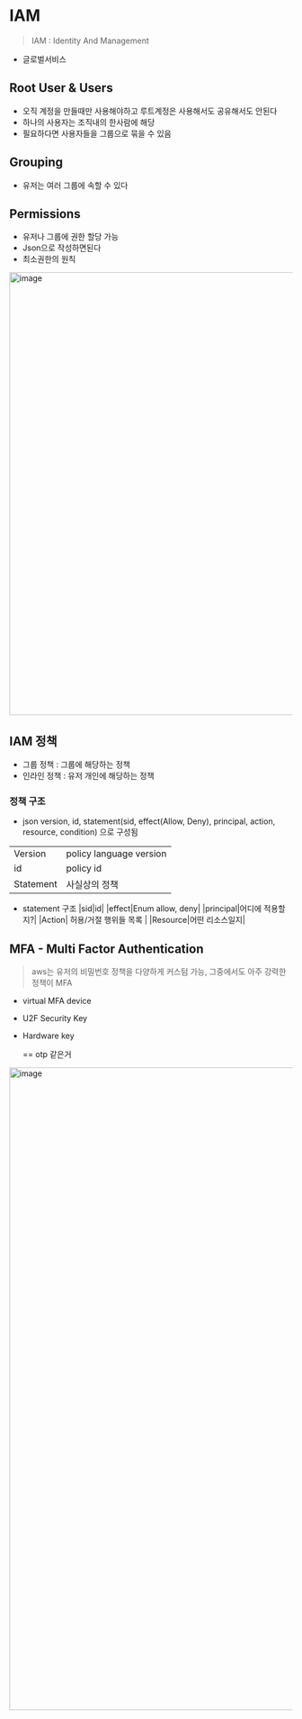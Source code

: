 # IAM
> IAM : Identity And Management
- 글로벌서비스

## Root User & Users
- 오직 계정을 만들때만 사용해야하고 루트계정은 사용해서도 공유해서도 안된다
- 하나의 사용자는 조직내의 한사람에 해당
- 필요하다면 사용자들을 그룹으로 묶을 수 있음

## Grouping
- 유저는 여러 그룹에 속할 수 있다

## Permissions
- 유저나 그룹에 권한 할당 가능
- Json으로 작성하면된다
- 최소권한의 원칙

<img width="787" alt="image" src="https://github.com/jinia91/TIL/assets/85499582/e25941f8-20fc-470f-9b9b-ae31c091f09b">


## IAM 정책
- 그룹 정책 : 그룹에 해당하는 정책
- 인라인 정책 : 유저 개인에 해당하는 정책

### 정책 구조
- json
  version, id, statement(sid, effect(Allow, Deny), principal, action, resource, condition) 으로 구성됨

|||
|-|-|
|Version|policy language version|
|id|policy id|
|Statement|사실상의 정책|

- statement 구조
|sid|id|
|effect|Enum allow, deny|
|principal|어디에 적용할지?|
|Action| 허용/거절 행위들 목록 |
|Resource|어떤 리소스일지|

## MFA - Multi Factor Authentication

> aws는 유저의 비밀번호 정책을 다양하게 커스텀 가능, 그중에서도 아주 강력한 정책이 MFA

- virtual MFA device
- U2F Security Key
- Hardware key

  == otp 같은거

<img width="1142" alt="image" src="https://github.com/jinia91/TIL/assets/85499582/0b3a811a-e1d5-4eb5-a22e-98a988f85dd3">

  


